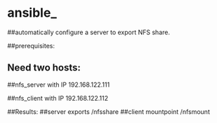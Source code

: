 # ansible_

##automatically configure a server to export NFS share. 

##prerequisites:

## Need two hosts:

##nfs_server with IP 192.168.122.111

##nfs_client with IP 192.168.122.112

##Results: 
##server exports /nfsshare
##client mountpoint /nfsmount
